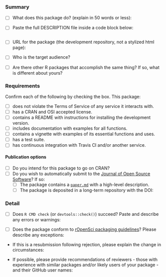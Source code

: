 ### Summary

- [ ] What does this package do? (explain in 50 words or less):


- [ ] Paste the full DESCRIPTION file inside a code block below:

```

```

- [ ] URL for the package (the development repository, not a stylized html page):

- [ ] Who is the target audience?  

- [ ] Are there other R packages that accomplish the same thing? If so, what is different about yours?  

### Requirements

Confirm each of the following by checking the box.  This package:

- [ ] does not violate the Terms of Service of any service it interacts with. 
- [ ] has a CRAN and OSI accepted license.
- [ ] contains a README with instructions for installing the development version. 
- [ ] includes documentation with examples for all functions.
- [ ] contains a vignette with examples of its essential functions and uses.
- [ ] has a test suite.
- [ ] has continuous integration with Travis CI and/or another service.

#### Publication options

- [ ] Do you intend for this package to go on CRAN?  
- [ ] Do you wish to automatically submit to the [Journal of Open Source Software](http://joss.theoj.org/)? If so:
    - [ ] The package contains a [`paper.md`](http://joss.theoj.org/about#paper_structure) with a high-level description.
    - [ ] The package is deposited in a long-term repository with the DOI: 

### Detail

- [ ] Does `R CMD check` (or `devtools::check()`) succeed?  Paste and describe any errors or warnings:

- [ ] Does the package conform to [rOpenSci packaging guidelines](https://github.com/ropensci/packaging_guide)? Please describe any exceptions:

- If this is a resubmission following rejection, please explain the change in circumstances:

- If possible, please provide recommendations of reviewers - those with experience with similar packages and/or likely users of your package - and their GitHub user names:

